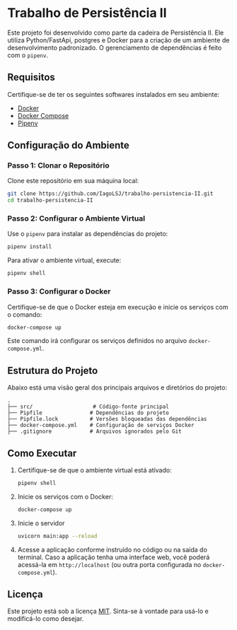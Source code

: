 # Trabalho de Persistência II

Este projeto foi desenvolvido como parte da cadeira de Persistência II. Ele utiliza Python/FastApi, postgres e Docker para a criação de um ambiente de desenvolvimento padronizado. O gerenciamento de dependências é feito com o `pipenv`.

## Requisitos

Certifique-se de ter os seguintes softwares instalados em seu ambiente:

- [Docker](https://www.docker.com/)
- [Docker Compose](https://docs.docker.com/compose/)
- [Pipenv](https://pipenv.pypa.io/en/latest/)

## Configuração do Ambiente

### Passo 1: Clonar o Repositório

Clone este repositório em sua máquina local:

```bash
git clone https://github.com/IagoLSJ/trabalho-persistencia-II.git
cd trabalho-persistencia-II
```

### Passo 2: Configurar o Ambiente Virtual

Use o `pipenv` para instalar as dependências do projeto:

```bash
pipenv install
```

Para ativar o ambiente virtual, execute:

```bash
pipenv shell
```

### Passo 3: Configurar o Docker

Certifique-se de que o Docker esteja em execução e inicie os serviços com o comando:

```bash
docker-compose up
```

Este comando irá configurar os serviços definidos no arquivo `docker-compose.yml`.

## Estrutura do Projeto

Abaixo está uma visão geral dos principais arquivos e diretórios do projeto:

```
.
├── src/                   # Código-fonte principal
├── Pipfile               # Dependências do projeto
├── Pipfile.lock          # Versões bloqueadas das dependências
├── docker-compose.yml    # Configuração de serviços Docker
├── .gitignore            # Arquivos ignorados pelo Git
```

## Como Executar

1. Certifique-se de que o ambiente virtual está ativado:

    ```bash
    pipenv shell
    ```

2. Inicie os serviços com o Docker:

    ```bash
    docker-compose up
    ```
3. Inicie o servidor

    ```bash
    uvicorn main:app --reload
    ```

3. Acesse a aplicação conforme instruído no código ou na saída do terminal. Caso a aplicação tenha uma interface web, você poderá acessá-la em `http://localhost` (ou outra porta configurada no `docker-compose.yml`).

## Licença

Este projeto está sob a licença [MIT](LICENSE). Sinta-se à vontade para usá-lo e modificá-lo como desejar.
